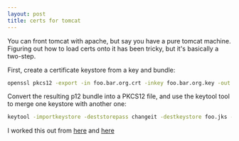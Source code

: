 ```yaml
---
layout: post
title: certs for tomcat
---
```


You can front tomcat with apache, but say you have a pure tomcat machine. Figuring out how to load certs onto it has been tricky, but it's basically a two-step.

First, create a certificate keystore from a key and bundle:

``` bash
openssl pkcs12 -export -in foo.bar.org.crt -inkey foo.bar.org.key -out foo.p12 -name tomcat -CAfile foo.bar.org.ca-bundle -caname root -chain

```

Convert the resulting p12 bundle into a PKCS12 file, and use the keytool tool to merge one keystore with another one:

``` bash
keytool -importkeystore -deststorepass changeit -destkeystore foo.jks -srckeystore foo.p12 -srcstoretype PKCS12 -srcstorepass changeit
```

I worked this out from [here](https://jamfnation.jamfsoftware.com/article.html?id=138) and [here](http://cunning.sharp.fm/2008/06/importing_private_keys_into_a.html)
